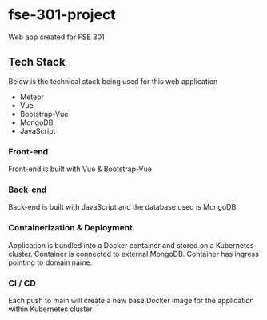 # fse-301-project

Web app created for FSE 301

## Tech Stack

Below is the technical stack being used for this web application

- Meteor
- Vue
- Bootstrap-Vue
- MongoDB
- JavaScript

### Front-end

Front-end is built with Vue & Bootstrap-Vue

### Back-end

Back-end is built with JavaScript and the database used is MongoDB

### Containerization & Deployment

Application is bundled into a Docker container and stored on a Kubernetes cluster. Container is connected to external MongoDB. Container has ingress pointing to domain name.

### CI / CD

Each push to main will create a new base Docker image for the application within Kubernetes cluster
